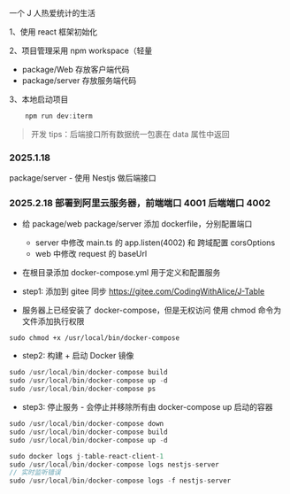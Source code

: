 一个 J 人热爱统计的生活

1、使用 react 框架初始化

2、项目管理采用 npm workspace（轻量

-   package/Web    存放客户端代码
-   package/server 存放服务端代码

3、本地启动项目

```js
    npm run dev:iterm
```

> 开发 tips：后端接口所有数据统一包裹在 data 属性中返回

### 2025.1.18

package/server - 使用 Nestjs 做后端接口

### 2025.2.18 部署到阿里云服务器，前端端口 4001 后端端口 4002

- 给 package/web package/server 添加 dockerfile，分别配置端口
    - server 中修改 main.ts 的 app.listen(4002) 和 跨域配置 corsOptions
    - web 中修改 request 的 baseUrl
- 在根目录添加 docker-compose.yml 用于定义和配置服务

- step1: 添加到 gitee 同步
https://gitee.com/CodingWithAlice/J-Table

- 服务器上已经安装了 docker-compose，但是无权访问
使用 chmod 命令为文件添加执行权限
```shell
sudo chmod +x /usr/local/bin/docker-compose
```

- step2: 构建 + 启动 Docker 镜像
```js
sudo /usr/local/bin/docker-compose build
sudo /usr/local/bin/docker-compose up -d
sudo /usr/local/bin/docker-compose ps
```

- step3: 停止服务 - 会停止并移除所有由 docker-compose up 启动的容器
```js
sudo /usr/local/bin/docker-compose down
sudo /usr/local/bin/docker-compose build
sudo /usr/local/bin/docker-compose up -d
```
```js
sudo docker logs j-table-react-client-1
sudo /usr/local/bin/docker-compose logs nestjs-server
// 实时监听错误
sudo /usr/local/bin/docker-compose logs -f nestjs-server
```